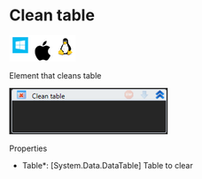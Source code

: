 # Clean table

![](<../../../../.gitbook/assets/image (295).png>)

Element that cleans table

![](<../../../../.gitbook/assets/image (146).png>)

Properties

* Table\*: \[System.Data.DataTable] Table to clear
